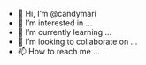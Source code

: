 - 👋 Hi, I’m @candymari
- 👀 I’m interested in ...
- 🌱 I’m currently learning ...
- 💞️ I’m looking to collaborate on ...
- 📫 How to reach me ...

<!---
candymari/candymari is a ✨ special ✨ repository because its `README.md` (this file) appears on your GitHub profile.
You can click the Preview link to take a look at your changes.
--->
